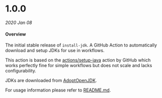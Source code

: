 # 1.0.0

_2020 Jan 08_

#### Overview

The initial stable release of `install-jdk`. A GitHub Action to automatically
download and setup JDKs for use in workflows.

This action is based on the [actions/setup-java](https://github.com/actions/setup-java)
action by GitHub which works perfectly fine for simple workflows but does not
scale and lacks configurability.

JDKs are downloaded from [AdoptOpenJDK](https://adoptopenjdk.net/).

For usage information please refer to [README.md](/README.md).